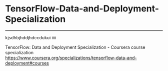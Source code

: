 # TensorFlow-Data-and-Deployment-Specialization
*************************************************************

kjsdhbjhddjhdccdukui
iiii




TensorFlow: Data and Deployment Specialization - Coursera course specialization   
https://www.coursera.org/specializations/tensorflow-data-and-deployment#courses


